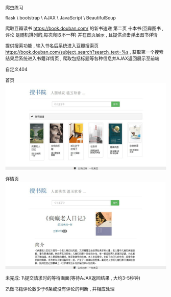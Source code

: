 爬虫练习

flask \ bootstrap \ AJAX \ JavaScript \ BeautifulSoup 

爬取豆瓣读书 https://book.douban.com/ 的新书速递 第二页 十本书(豆瓣图书 , 评论 是随机排列的,每次爬取不一样) 并在首页展示 , 且提供点击弹出图书详情

提供搜索功能 , 输入书名后系统进入豆瓣搜索页 https://book.douban.com/subject_search?search_text=%s  , 获取第一个搜索结果后系统进入书籍详情页 , 爬取包括标题等各种信息并AJAX返回展示至前端

自定义404



首页
![image](https://github.com/hadesong/dbooks/raw/master/app_package/static/1.jpg)

详情页
![image](https://github.com/hadesong/dbooks/raw/master/app_package/static/2.jpg)


未完成:
1\提交请求时的等待画面(等待AJAX返回结果 ,  大约3-5秒钟)

2\做书籍评论数少于6条或没有评论的判断 , 并相应处理